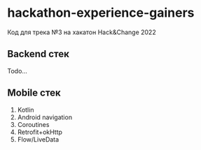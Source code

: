 # hackathon-experience-gainers
Код для трека №3 на хакатон Hack&amp;Change 2022

## Backend стек
Todo...

## Mobile стек
1. Kotlin
2. Android navigation
3. Coroutines
4. Retrofit+okHttp
5. Flow/LiveData
